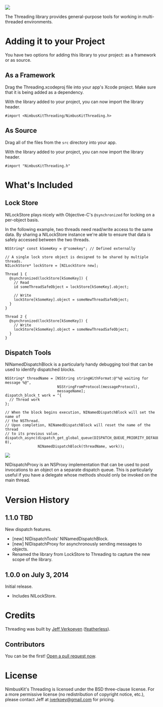 <!--dox @defgroup NimbusKitThreading Threading -->
<div id="github" feature="Threading"></div>

![](https://github.com/NimbusKit/threading/raw/master/docs/gfx/threading_banner.gif "")

The Threading library provides general-purpose tools for working in multi-threaded environments.

Adding it to your Project
=========================

You have two options for adding this library to your project: as a framework or as source.

As a Framework
--------------

Drag the Threading.xcodeproj file into your app's Xcode project. Make sure that it is being added as a dependency.

With the library added to your project, you can now import the library header.

```objc
#import <NimbusKitThreading/NimbusKitThreading.h>
```

As Source
---------

Drag all of the files from the `src` directory into your app.

With the library added to your project, you can now import the library header.

```objc
#import "NimbusKitThreading.h"
```

What's Included
===============

Lock Store
----------

NILockStore plays nicely with Objective-C's `@synchronized` for locking on a per-object basis.

In the following example, two threads need read/write access to the same data. By sharing a NILockStore instance we're able to ensure that data is safely accessed between the two threads.

```objc
NSString* const kSomeKey = @"somekey"; // Defined externally

// A single lock store object is designed to be shared by multiple threads.
NILockStore* lockStore = [NILockStore new];

Thread 1 {
  @synchronized(lockStore[kSomeKey]) {
    // Read
    id someThreadSafeObject = lockStore[kSomeKey].object;

    // Write
    lockStore[kSomeKey].object = someNewThreadSafeObject;
  }
}

Thread 2 {
  @synchronized(lockStore[kSomeKey]) {
    // Write
    lockStore[kSomeKey].object = someNewThreadSafeObject;
  }
}
```

Dispatch Tools
--------------

NINamedDispatchBlock is a particularly handy debugging tool that can be used to identify dispatched blocks.

```objc
NSString* threadName = [NSString stringWithFormat:@"%@ waiting for message %@",
                        NSStringFromProtocol(messageProtocol),
                        messageName];
dispatch_block_t work = ^{
  // Thread work
};

// When the block begins execution, NINamedDispatchBlock will set the name of
// the NSThread.
// Upon completion, NINamedDispatchBlock will reset the name of the thread
// to its previous value.
dispatch_async(dispatch_get_global_queue(DISPATCH_QUEUE_PRIORITY_DEFAULT, 0),
               NINamedDispatchBlock(threadName, work));
```

![](https://github.com/NimbusKit/threading/raw/master/docs/gfx/NINamedDispatchBlock.png "")

NIDispatchProxy is an NSProxy implementation that can be used to post invocations to an object on a separate dispatch queue. This is particularly useful if you have a delegate whose methods should only be invoked on the main thread.

Version History
===============

1.1.0 TBD
-----

New dispatch features.

- [new] NIDispatchTools' NINamedDispatchBlock.
- [new] NIDispatchProxy for asynchronously sending messages to objects.
- Renamed the library from LockStore to Threading to capture the new scope of the library.

1.0.0 on July 3, 2014
-----

Initial release.

- Includes NILockStore.

Credits
=======

Threading was built by [Jeff Verkoeyen](http://jeffverkoeyen.com/) ([featherless](http://twitter.com/)).

Contributors
------------

You can be the first! [Open a pull request now](https://github.com/NimbusKit/lockstore/compare/).

License
=======

NimbusKit's Threading is licensed under the BSD three-clause license. For a more permissive license (no redistribution of copyright notice, etc.), please contact Jeff at jverkoey@gmail.com for pricing.
